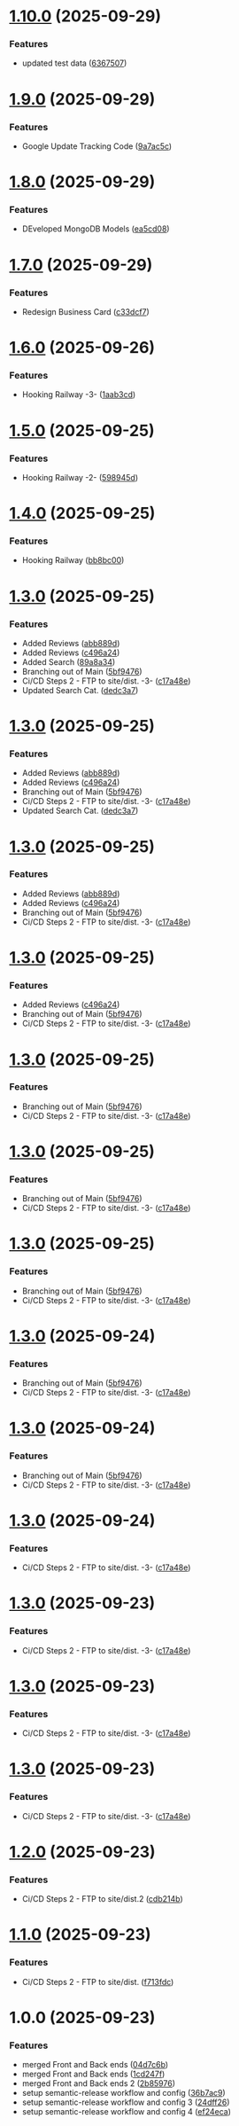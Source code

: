 # [1.10.0](https://github.com/omaraldawud/paloshealthcare.com/compare/v1.9.0...v1.10.0) (2025-09-29)


### Features

* updated test data ([6367507](https://github.com/omaraldawud/paloshealthcare.com/commit/6367507e46860627cc5f79700e750d6be2e687d3))

# [1.9.0](https://github.com/omaraldawud/paloshealthcare.com/compare/v1.8.0...v1.9.0) (2025-09-29)


### Features

* Google Update Tracking Code ([9a7ac5c](https://github.com/omaraldawud/paloshealthcare.com/commit/9a7ac5c70b7f92afb39a0a3e2bfb85ccd0e77023))

# [1.8.0](https://github.com/omaraldawud/paloshealthcare.com/compare/v1.7.0...v1.8.0) (2025-09-29)


### Features

* DEveloped MongoDB Models ([ea5cd08](https://github.com/omaraldawud/paloshealthcare.com/commit/ea5cd0878f93abc0204dbdc41a8ed40550d03db5))

# [1.7.0](https://github.com/omaraldawud/paloshealthcare.com/compare/v1.6.0...v1.7.0) (2025-09-29)


### Features

* Redesign Business Card ([c33dcf7](https://github.com/omaraldawud/paloshealthcare.com/commit/c33dcf7675e5d3aa5bf891799aa5483e61e9b464))

# [1.6.0](https://github.com/omaraldawud/paloshealthcare.com/compare/v1.5.0...v1.6.0) (2025-09-26)


### Features

* Hooking Railway -3- ([1aab3cd](https://github.com/omaraldawud/paloshealthcare.com/commit/1aab3cd2038f205dd14d75a7e5bee7c14e4cd25e))

# [1.5.0](https://github.com/omaraldawud/paloshealthcare.com/compare/v1.4.0...v1.5.0) (2025-09-25)


### Features

* Hooking Railway -2- ([598945d](https://github.com/omaraldawud/paloshealthcare.com/commit/598945d715959e25e6e178325c4b97cc888215cd))

# [1.4.0](https://github.com/omaraldawud/paloshealthcare.com/compare/v1.3.1...v1.4.0) (2025-09-25)


### Features

* Hooking Railway ([bb8bc00](https://github.com/omaraldawud/paloshealthcare.com/commit/bb8bc00b48455119b9684b6bbf2c095bc35b3232))

# [1.3.0](https://github.com/omaraldawud/paloshealthcare.com/compare/v1.2.0...v1.3.0) (2025-09-25)


### Features

* Added Reviews ([abb889d](https://github.com/omaraldawud/paloshealthcare.com/commit/abb889d1c27858472d1571d6eb3b146263ef2f0d))
* Added Reviews ([c496a24](https://github.com/omaraldawud/paloshealthcare.com/commit/c496a24de00d2ffa87b835f966aa72a2a6b756ba))
* Added Search ([89a8a34](https://github.com/omaraldawud/paloshealthcare.com/commit/89a8a34e863c8ee9a55c661e0e35b6fd2374f28d))
* Branching out of Main ([5bf9476](https://github.com/omaraldawud/paloshealthcare.com/commit/5bf9476a9167679786e2238f6672f97a75c99662))
* Ci/CD Steps 2 - FTP to site/dist. -3- ([c17a48e](https://github.com/omaraldawud/paloshealthcare.com/commit/c17a48e08413565afde7ac3efd5e6a3fc3aa99cd))
* Updated Search Cat. ([dedc3a7](https://github.com/omaraldawud/paloshealthcare.com/commit/dedc3a73b69c144ec652de8cbca6a0d02efe92e6))

# [1.3.0](https://github.com/omaraldawud/paloshealthcare.com/compare/v1.2.0...v1.3.0) (2025-09-25)


### Features

* Added Reviews ([abb889d](https://github.com/omaraldawud/paloshealthcare.com/commit/abb889d1c27858472d1571d6eb3b146263ef2f0d))
* Added Reviews ([c496a24](https://github.com/omaraldawud/paloshealthcare.com/commit/c496a24de00d2ffa87b835f966aa72a2a6b756ba))
* Branching out of Main ([5bf9476](https://github.com/omaraldawud/paloshealthcare.com/commit/5bf9476a9167679786e2238f6672f97a75c99662))
* Ci/CD Steps 2 - FTP to site/dist. -3- ([c17a48e](https://github.com/omaraldawud/paloshealthcare.com/commit/c17a48e08413565afde7ac3efd5e6a3fc3aa99cd))
* Updated Search Cat. ([dedc3a7](https://github.com/omaraldawud/paloshealthcare.com/commit/dedc3a73b69c144ec652de8cbca6a0d02efe92e6))

# [1.3.0](https://github.com/omaraldawud/paloshealthcare.com/compare/v1.2.0...v1.3.0) (2025-09-25)


### Features

* Added Reviews ([abb889d](https://github.com/omaraldawud/paloshealthcare.com/commit/abb889d1c27858472d1571d6eb3b146263ef2f0d))
* Added Reviews ([c496a24](https://github.com/omaraldawud/paloshealthcare.com/commit/c496a24de00d2ffa87b835f966aa72a2a6b756ba))
* Branching out of Main ([5bf9476](https://github.com/omaraldawud/paloshealthcare.com/commit/5bf9476a9167679786e2238f6672f97a75c99662))
* Ci/CD Steps 2 - FTP to site/dist. -3- ([c17a48e](https://github.com/omaraldawud/paloshealthcare.com/commit/c17a48e08413565afde7ac3efd5e6a3fc3aa99cd))

# [1.3.0](https://github.com/omaraldawud/paloshealthcare.com/compare/v1.2.0...v1.3.0) (2025-09-25)


### Features

* Added Reviews ([c496a24](https://github.com/omaraldawud/paloshealthcare.com/commit/c496a24de00d2ffa87b835f966aa72a2a6b756ba))
* Branching out of Main ([5bf9476](https://github.com/omaraldawud/paloshealthcare.com/commit/5bf9476a9167679786e2238f6672f97a75c99662))
* Ci/CD Steps 2 - FTP to site/dist. -3- ([c17a48e](https://github.com/omaraldawud/paloshealthcare.com/commit/c17a48e08413565afde7ac3efd5e6a3fc3aa99cd))

# [1.3.0](https://github.com/omaraldawud/paloshealthcare.com/compare/v1.2.0...v1.3.0) (2025-09-25)


### Features

* Branching out of Main ([5bf9476](https://github.com/omaraldawud/paloshealthcare.com/commit/5bf9476a9167679786e2238f6672f97a75c99662))
* Ci/CD Steps 2 - FTP to site/dist. -3- ([c17a48e](https://github.com/omaraldawud/paloshealthcare.com/commit/c17a48e08413565afde7ac3efd5e6a3fc3aa99cd))

# [1.3.0](https://github.com/omaraldawud/paloshealthcare.com/compare/v1.2.0...v1.3.0) (2025-09-25)


### Features

* Branching out of Main ([5bf9476](https://github.com/omaraldawud/paloshealthcare.com/commit/5bf9476a9167679786e2238f6672f97a75c99662))
* Ci/CD Steps 2 - FTP to site/dist. -3- ([c17a48e](https://github.com/omaraldawud/paloshealthcare.com/commit/c17a48e08413565afde7ac3efd5e6a3fc3aa99cd))

# [1.3.0](https://github.com/omaraldawud/paloshealthcare.com/compare/v1.2.0...v1.3.0) (2025-09-25)


### Features

* Branching out of Main ([5bf9476](https://github.com/omaraldawud/paloshealthcare.com/commit/5bf9476a9167679786e2238f6672f97a75c99662))
* Ci/CD Steps 2 - FTP to site/dist. -3- ([c17a48e](https://github.com/omaraldawud/paloshealthcare.com/commit/c17a48e08413565afde7ac3efd5e6a3fc3aa99cd))

# [1.3.0](https://github.com/omaraldawud/paloshealthcare.com/compare/v1.2.0...v1.3.0) (2025-09-24)


### Features

* Branching out of Main ([5bf9476](https://github.com/omaraldawud/paloshealthcare.com/commit/5bf9476a9167679786e2238f6672f97a75c99662))
* Ci/CD Steps 2 - FTP to site/dist. -3- ([c17a48e](https://github.com/omaraldawud/paloshealthcare.com/commit/c17a48e08413565afde7ac3efd5e6a3fc3aa99cd))

# [1.3.0](https://github.com/omaraldawud/paloshealthcare.com/compare/v1.2.0...v1.3.0) (2025-09-24)


### Features

* Branching out of Main ([5bf9476](https://github.com/omaraldawud/paloshealthcare.com/commit/5bf9476a9167679786e2238f6672f97a75c99662))
* Ci/CD Steps 2 - FTP to site/dist. -3- ([c17a48e](https://github.com/omaraldawud/paloshealthcare.com/commit/c17a48e08413565afde7ac3efd5e6a3fc3aa99cd))

# [1.3.0](https://github.com/omaraldawud/paloshealthcare.com/compare/v1.2.0...v1.3.0) (2025-09-24)


### Features

* Ci/CD Steps 2 - FTP to site/dist. -3- ([c17a48e](https://github.com/omaraldawud/paloshealthcare.com/commit/c17a48e08413565afde7ac3efd5e6a3fc3aa99cd))

# [1.3.0](https://github.com/omaraldawud/paloshealthcare.com/compare/v1.2.0...v1.3.0) (2025-09-23)


### Features

* Ci/CD Steps 2 - FTP to site/dist. -3- ([c17a48e](https://github.com/omaraldawud/paloshealthcare.com/commit/c17a48e08413565afde7ac3efd5e6a3fc3aa99cd))

# [1.3.0](https://github.com/omaraldawud/paloshealthcare.com/compare/v1.2.0...v1.3.0) (2025-09-23)


### Features

* Ci/CD Steps 2 - FTP to site/dist. -3- ([c17a48e](https://github.com/omaraldawud/paloshealthcare.com/commit/c17a48e08413565afde7ac3efd5e6a3fc3aa99cd))

# [1.3.0](https://github.com/omaraldawud/paloshealthcare.com/compare/v1.2.0...v1.3.0) (2025-09-23)


### Features

* Ci/CD Steps 2 - FTP to site/dist. -3- ([c17a48e](https://github.com/omaraldawud/paloshealthcare.com/commit/c17a48e08413565afde7ac3efd5e6a3fc3aa99cd))

# [1.2.0](https://github.com/omaraldawud/paloshealthcare.com/compare/v1.1.0...v1.2.0) (2025-09-23)


### Features

* Ci/CD Steps 2 - FTP to site/dist.2 ([cdb214b](https://github.com/omaraldawud/paloshealthcare.com/commit/cdb214ba2a45f0169e3be631aa60f6e87cc81950))

# [1.1.0](https://github.com/omaraldawud/paloshealthcare.com/compare/v1.0.0...v1.1.0) (2025-09-23)


### Features

* Ci/CD Steps 2 - FTP to site/dist. ([f713fdc](https://github.com/omaraldawud/paloshealthcare.com/commit/f713fdc48073dc6ac617240447693942a42f8ee6))

# 1.0.0 (2025-09-23)


### Features

* merged Front and Back ends ([04d7c6b](https://github.com/omaraldawud/paloshealthcare.com/commit/04d7c6be65e94ebf4bdbeb1fdda6f489d7dda753))
* merged Front and Back ends ([1cd247f](https://github.com/omaraldawud/paloshealthcare.com/commit/1cd247f0d2e7f02481ac3c67959b1c21199320ce))
* merged Front and Back ends 2 ([2b85976](https://github.com/omaraldawud/paloshealthcare.com/commit/2b8597659b8d38f126dd7a9c0b9eeaa3c621cbb3))
* setup semantic-release workflow and config ([36b7ac9](https://github.com/omaraldawud/paloshealthcare.com/commit/36b7ac9f448485bc6b67357267a31996013f33cb))
* setup semantic-release workflow and config 3 ([24dff26](https://github.com/omaraldawud/paloshealthcare.com/commit/24dff269b85417367e47857a856a807bbd9e2b31))
* setup semantic-release workflow and config 4 ([ef24eca](https://github.com/omaraldawud/paloshealthcare.com/commit/ef24eca70337fe880bcc75d2f7ce5678f9793b5d))
